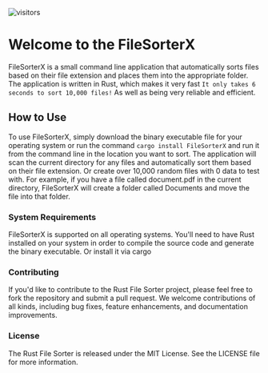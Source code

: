 ![visitors](https://visitor-badge.glitch.me/badge?page_id=kogisin/Xanthus58$Xanthus58$FuleSorterX)

# Welcome to the FileSorterX
FileSorterX is a small command line application that automatically sorts files based on their file extension and places them into the appropriate folder. The application is written in Rust, which makes it very fast `It only takes 6 seconds to sort 10,000 files!` As well as being very reliable and efficient.

## How to Use
To use FileSorterX, simply download the binary executable file for your operating system or run the command `cargo install FileSorterX` and run it from the command line in the location you want to sort. The application will scan the current directory for any files and automatically sort them based on their file extension. Or create over 10,000 random files with 0 data to test with. For example, if you have a file called document.pdf in the current directory, FileSorterX will create a folder called Documents and move the file into that folder.

### System Requirements
FileSorterX is supported on all operating systems. You'll need to have Rust installed on your system in order to compile the source code and generate the binary executable. Or install it via cargo

### Contributing
If you'd like to contribute to the Rust File Sorter project, please feel free to fork the repository and submit a pull request. We welcome contributions of all kinds, including bug fixes, feature enhancements, and documentation improvements.

### License
The Rust File Sorter is released under the MIT License. See the LICENSE file for more information.
